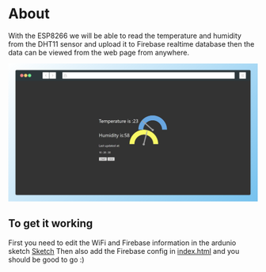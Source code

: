 # About
With the ESP8266 we will be able to read the temperature and humidity from the DHT11 sensor and upload it to Firebase realtime database then the data can be viewed from the web page from anywhere.

![SCREENSHOT](/HTML/IMG.png)

## To get it working

First you need to edit the WiFi and Firebase information in the ardunio sketch [Sketch](/Sketch.ino)
Then also add the Firebase config in [index.html](/HTML/index.html)
and you should be good to go :)

